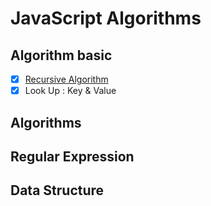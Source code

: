 # **JavaScript Algorithms**

## Algorithm basic
- [x] [Recursive Algorithm](./JS/recursion.md)
- [x] Look Up : Key & Value
## Algorithms
## Regular Expression

## Data Structure

